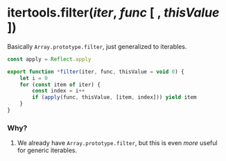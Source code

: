 # itertools.filter(*iter*, *func* [ , *thisValue* ])

Basically `Array.prototype.filter`, just generalized to iterables.

```js
const apply = Reflect.apply

export function *filter(iter, func, thisValue = void 0) {
    let i = 0
    for (const item of iter) {
        const index = i++
        if (apply(func, thisValue, [item, index])) yield item
    }
}
```

### Why?

1. We already have `Array.prototype.filter`, but this is even *more* useful for generic iterables.
